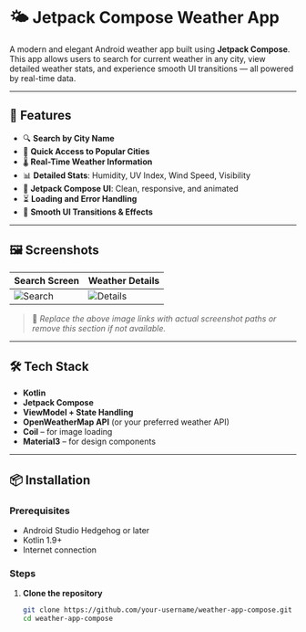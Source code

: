 # 🌤️ Jetpack Compose Weather App

A modern and elegant Android weather app built using **Jetpack Compose**. This app allows users to search for current weather in any city, view detailed weather stats, and experience smooth UI transitions — all powered by real-time data.

---

## 🚀 Features

- 🔍 **Search by City Name**
- 📍 **Quick Access to Popular Cities**
- 🌡️ **Real-Time Weather Information**
- 📊 **Detailed Stats**: Humidity, UV Index, Wind Speed, Visibility
- 🎨 **Jetpack Compose UI**: Clean, responsive, and animated
- ⏳ **Loading and Error Handling**
- 🌈 **Smooth UI Transitions & Effects**

---

## 🖼️ Screenshots

| Search Screen | Weather Details |
|---------------|-----------------|
| ![Search](screenshots/search.png) | ![Details](screenshots/details.png) |

> 📌 *Replace the above image links with actual screenshot paths or remove this section if not available.*

---

## 🛠️ Tech Stack

- **Kotlin**
- **Jetpack Compose**
- **ViewModel + State Handling**
- **OpenWeatherMap API** (or your preferred weather API)
- **Coil** – for image loading
- **Material3** – for design components

---

## 📦 Installation

### Prerequisites

- Android Studio Hedgehog or later
- Kotlin 1.9+
- Internet connection

### Steps

1. **Clone the repository**
   ```bash
   git clone https://github.com/your-username/weather-app-compose.git
   cd weather-app-compose
